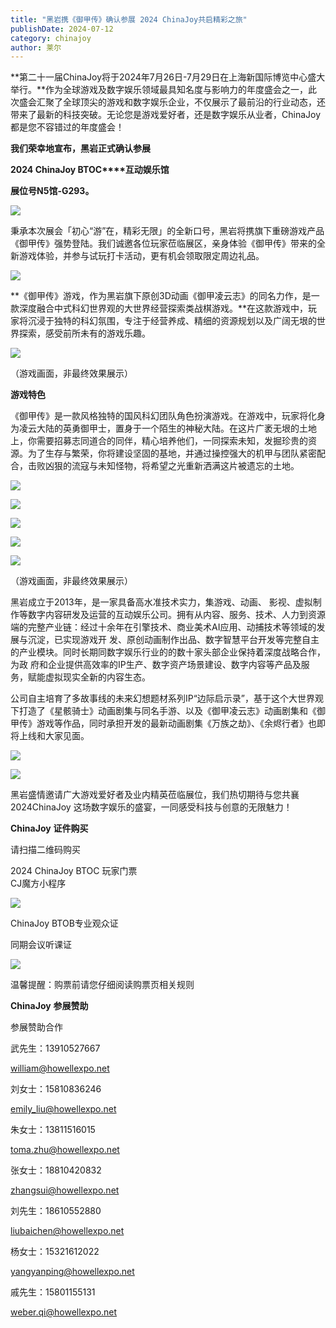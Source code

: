 ```yaml
---
title: "黑岩携《御甲传》确认参展 2024 ChinaJoy共启精彩之旅"
publishDate: 2024-07-12
category: chinajoy
author: 莱尔
---
```


**第二十一届ChinaJoy将于2024年7月26日-7月29日在上海新国际博览中心盛大举行。**作为全球游戏及数字娱乐领域最具知名度与影响力的年度盛会之一，此次盛会汇聚了全球顶尖的游戏和数字娱乐企业，不仅展示了最前沿的行业动态，还带来了最新的科技突破。无论您是游戏爱好者，还是数字娱乐从业者，ChinaJoy都是您不容错过的年度盛会！

**我们荣幸地宣布，黑岩正式确认参展**

**2024 ChinaJoy BTOC****互动娱乐馆**

**展位号N5馆-G293。**

![](https://ec-net-1251389766.cos.ap-shanghai.myqcloud.com/wp-content/uploads/2024/07/20240712224623404.png)

秉承本次展会「初心“游”在，精彩无限」的全新口号，黑岩将携旗下重磅游戏产品《御甲传》强势登陆。我们诚邀各位玩家莅临展区，亲身体验《御甲传》带来的全新游戏体验，并参与试玩打卡活动，更有机会领取限定周边礼品。

![](https://ec-net-1251389766.cos.ap-shanghai.myqcloud.com/wp-content/uploads/2024/07/20240712224626930-682x1024.png)

**《御甲传》游戏，作为黑岩旗下原创3D动画《御甲凌云志》的同名力作，是一款深度融合中式科幻世界观的大世界经营探索类战棋游戏。**在这款游戏中，玩家将沉浸于独特的科幻氛围，专注于经营养成、精细的资源规划以及广阔无垠的世界探索，感受前所未有的游戏乐趣。

![](https://ec-net-1251389766.cos.ap-shanghai.myqcloud.com/wp-content/uploads/2024/07/20240712224630344.png)

（游戏画面，非最终效果展示）

**游戏特色**

《御甲传》是一款风格独特的国风科幻团队角色扮演游戏。在游戏中，玩家将化身为凌云大陆的英勇御甲士，置身于一个陌生的神秘大陆。在这片广袤无垠的土地上，你需要招募志同道合的同伴，精心培养他们，一同探索未知，发掘珍贵的资源。为了生存与繁荣，你将建设坚固的基地，并通过操控强大的机甲与团队紧密配合，击败凶狠的流寇与未知怪物，将希望之光重新洒满这片被遗忘的土地。

![](https://ec-net-1251389766.cos.ap-shanghai.myqcloud.com/wp-content/uploads/2024/07/20240712224636352.png)

![](https://ec-net-1251389766.cos.ap-shanghai.myqcloud.com/wp-content/uploads/2024/07/20240712224641671.png)

![](https://ec-net-1251389766.cos.ap-shanghai.myqcloud.com/wp-content/uploads/2024/07/20240712224648784.png)

![](https://ec-net-1251389766.cos.ap-shanghai.myqcloud.com/wp-content/uploads/2024/07/20240712224655606.png)

![](https://ec-net-1251389766.cos.ap-shanghai.myqcloud.com/wp-content/uploads/2024/07/20240712224710474.png)

（游戏画面，非最终效果展示）

黑岩成立于2013年，是一家具备高水准技术实力，集游戏、动画、 影视、虚拟制作等数字内容研发及运营的互动娱乐公司。拥有从内容、服务、技术、人力到资源端的完整产业链：经过十余年在引擎技术、商业美术AI应用、动捕技术等领域的发展与沉淀，已实现游戏开 发、原创动画制作出品、数字智慧平台开发等完整自主的产业模块。同时长期同数字娱乐行业的的数十家头部企业保持着深度战略合作，为政 府和企业提供高效率的IP生产、数字资产场景建设、数字内容等产品及服务，赋能虚拟现实全新的内容生态。

公司自主培育了多故事线的未来幻想题材系列IP“边际启示录”，基于这个大世界观下打造了《星骸骑士》动画剧集与同名手游、以及《御甲凌云志》动画剧集和《御甲传》游戏等作品，同时承担开发的最新动画剧集《万族之劫》、《余烬行者》也即将上线和大家见面。

![](https://ec-net-1251389766.cos.ap-shanghai.myqcloud.com/wp-content/uploads/2024/07/20240712224700296.png)

![](https://ec-net-1251389766.cos.ap-shanghai.myqcloud.com/wp-content/uploads/2024/07/20240712224705441.png)

黑岩盛情邀请广大游戏爱好者及业内精英莅临展位，我们热切期待与您共襄2024ChinaJoy 这场数字娱乐的盛宴，一同感受科技与创意的无限魅力！

**ChinaJoy** **证件购买**

  
请扫描二维码购买

2024 ChinaJoy BTOC 玩家门票  
CJ魔方小程序  

![](https://ec-net-1251389766.cos.ap-shanghai.myqcloud.com/wp-content/uploads/2024/07/20240712224716109.png)

  
  

ChinaJoy BTOB专业观众证

同期会议听课证  

![](https://ec-net-1251389766.cos.ap-shanghai.myqcloud.com/wp-content/uploads/2024/07/20240712224715748.png)

温馨提醒：购票前请您仔细阅读购票页相关规则  
  

**ChinaJoy** **参展赞助**

参展赞助合作

武先生：13910527667

[william@howellexpo.net](mailto:william@howellexpo.net)

刘女士：15810836246

[emily\_liu@howellexpo.net](mailto:emily_liu@howellexpo.net)

朱女士：13811516015

[toma.zhu@howellexpo.net](mailto:toma.zhu@howellexpo.net)

张女士：18810420832

[zhangsui@howellexpo.net](mailto:zhangsui@howellexpo.net)

刘先生：18610552880

[liubaichen@howellexpo.net](mailto:liubaichen@howellexpo.net)

杨女士：15321612022

[yangyanping@howellexpo.net](mailto:yangyanping@howellexpo.net)

戚先生：15801155131

weber.qi@howellexpo.net
